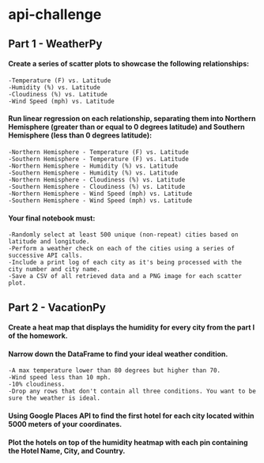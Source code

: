 # api-challenge

## Part 1 - WeatherPy

#### Create a series of scatter plots to showcase the following relationships:
    -Temperature (F) vs. Latitude
    -Humidity (%) vs. Latitude
    -Cloudiness (%) vs. Latitude
    -Wind Speed (mph) vs. Latitude

#### Run linear regression on each relationship, separating them into Northern Hemisphere (greater than or equal to 0 degrees latitude) and Southern Hemisphere (less than 0 degrees latitude):
    -Northern Hemisphere - Temperature (F) vs. Latitude
    -Southern Hemisphere - Temperature (F) vs. Latitude
    -Northern Hemisphere - Humidity (%) vs. Latitude
    -Southern Hemisphere - Humidity (%) vs. Latitude
    -Northern Hemisphere - Cloudiness (%) vs. Latitude
    -Southern Hemisphere - Cloudiness (%) vs. Latitude
    -Northern Hemisphere - Wind Speed (mph) vs. Latitude
    -Southern Hemisphere - Wind Speed (mph) vs. Latitude

#### Your final notebook must:
    -Randomly select at least 500 unique (non-repeat) cities based on latitude and longitude.
    -Perform a weather check on each of the cities using a series of successive API calls.
    -Include a print log of each city as it's being processed with the city number and city name.
    -Save a CSV of all retrieved data and a PNG image for each scatter plot.

## Part 2 - VacationPy

#### Create a heat map that displays the humidity for every city from the part I of the homework.

#### Narrow down the DataFrame to find your ideal weather condition.  
    -A max temperature lower than 80 degrees but higher than 70.
    -Wind speed less than 10 mph.
    -10% cloudiness.
    -Drop any rows that don't contain all three conditions. You want to be sure the weather is ideal.

#### Using Google Places API to find the first hotel for each city located within 5000 meters of your coordinates.

#### Plot the hotels on top of the humidity heatmap with each pin containing the Hotel Name, City, and Country.
